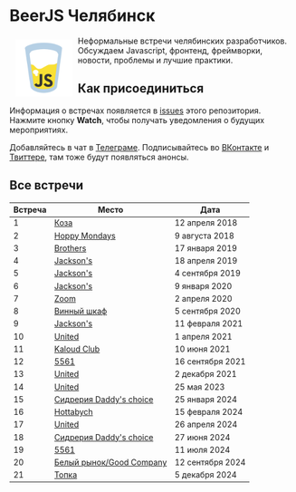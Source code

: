 # BeerJS Челябинск

<img src="https://github.com/beerjs/recife/blob/master/docs/img/icon-beerjs.png" align="left" hspace="10" vspace="6" width="20%">

Неформальные встречи челябинских разработчиков. Обсуждаем Javascript, фронтенд, фреймворки, новости, проблемы и лучшие практики.


## Как присоединиться

Информация о встречах появляется в [issues](https://github.com/beerjs/chelyabinsk/issues) этого репозитория. Нажмите кнопку **Watch**, чтобы получать уведомления о будущих мероприятиях.

Добавляйтесь в чат в [Телеграме](https://t.me/beerjs_chel). Подписывайтесь во [ВКонтакте](https://vk.com/beerjs_chel) и [Твиттере](https://twitter.com/beerjs_chel), там тоже будут появляться анонсы.

## Все встречи

Встреча | Место                                                                      | Дата
--------|----------------------------------------------------------------------------|------------------
1       | [Коза](https://github.com/beerjs/chelyabinsk/issues/1)                     | 12 апреля 2018
2       | [Hoppy Mondays](https://github.com/beerjs/chelyabinsk/issues/2)            | 9 августа 2018
3       | [Brothers](https://github.com/beerjs/chelyabinsk/issues/3)                 | 17 января 2019
4       | [Jackson's](https://github.com/beerjs/chelyabinsk/issues/4)                | 18 апреля 2019
5       | [Jackson's](https://github.com/beerjs/chelyabinsk/issues/5)                | 4 сентября 2019
6       | [Jackson's](https://github.com/beerjs/chelyabinsk/issues/6)                | 9 января 2020
7       | [Zoom](https://github.com/beerjs/chelyabinsk/issues/7)                     | 2 апреля 2020
8       | [Винный шкаф](https://github.com/beerjs/chelyabinsk/issues/8)              | 5 сентября 2020
9       | [Jackson's](https://github.com/beerjs/chelyabinsk/issues/9)                | 11 февраля 2021
10      | [United](https://github.com/beerjs/chelyabinsk/issues/10)                  | 1 апреля 2021
11      | [Kaloud Club](https://github.com/beerjs/chelyabinsk/issues/11)             | 10 июня 2021
12      | [5561](https://github.com/beerjs/chelyabinsk/issues/12)                    | 16 сентября 2021
13      | [United](https://github.com/beerjs/chelyabinsk/issues/13)                  | 2 декабря 2021
14      | [United](https://github.com/beerjs/chelyabinsk/issues/14)                  | 25 мая 2023
15      | [Сидрерия Daddy's choice](https://github.com/beerjs/chelyabinsk/issues/15) | 25 января 2024
16      | [Hottabych](https://github.com/beerjs/chelyabinsk/issues/16)               | 15 февраля 2024
17      | [United](https://github.com/beerjs/chelyabinsk/issues/17)                  | 26 апреля 2024
18      | [Сидрерия Daddy's choice](https://github.com/beerjs/chelyabinsk/issues/18) | 27 июня 2024
19      | [5561](https://github.com/beerjs/chelyabinsk/issues/19)                    | 11 июля 2024
20      | [Белый рынок/Good Company](https://github.com/beerjs/chelyabinsk/issues/20)| 12 сентября 2024
21      | [Топка](https://github.com/beerjs/chelyabinsk/issues/21)                   | 5 декабря 2024
